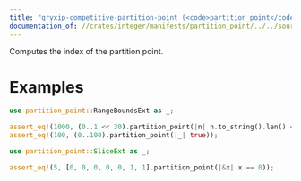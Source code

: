 ```yaml
---
title: "qryxip-competitive-partition-point (<code>partition_point</code>)"
documentation_of: //crates/integer/manifests/partition_point/../../sourcefiles/partition_point.rs
---
```

Computes the index of the partition point.

# Examples

```rust
use partition_point::RangeBoundsExt as _;

assert_eq!(1000, (0..1 << 30).partition_point(|n| n.to_string().len() <= 3));
assert_eq!(100, (0..100).partition_point(|_| true));
```

```rust
use partition_point::SliceExt as _;

assert_eq!(5, [0, 0, 0, 0, 0, 1, 1].partition_point(|&x| x == 0));
```
